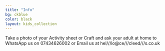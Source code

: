 ```yaml
---
title: "Info"
bg: ckblue
color: black
layout: kids_collection
---
```


Take a photo of your Activity sheet or Craft and ask your adult at home to WhatsApp us on 07434626002 or Email us at hel///lo@ce///cleed///s.co.uk
